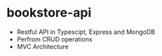 # bookstore-api
- Restful API in Typescipt, Express and MongoDB
- Perfrom CRUD operations
- MVC Architecture 

